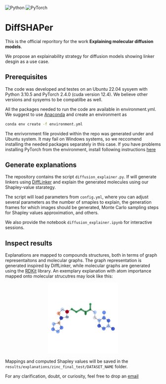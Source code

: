 ![Python](https://img.shields.io/badge/python-3670A0?style=for-the-badge&logo=python&logoColor=ffdd54) ![PyTorch](https://img.shields.io/badge/PyTorch-%23EE4C2C.svg?style=for-the-badge&logo=PyTorch&logoColor=white)

# DiffSHAPer

This is the official reporitory for the work **Explaining molecular diffusion models**.

We propose an explainability strategy for diffusion models showing linker desgin as a use case.

## Prerequisites

The code was developed and testes on an Ubuntu 22.04 sysyem with Python 3.10.5 and PyTorch 2.4.0 (cuda version 12.4). We believe other versions and sysyems to be compatilbe as well.

All the packages needed to run the code are available in environment.yml. We suggest to use [Anaconda](https://www.anaconda.com/download) and create an environment as

```bash
conda env create -f environment.yml
```

The enrivornment file provided within the repo was generated under and Ubuntu system. It may fail on Windows systems, so we reccomend installing the needed packages separately in this case. If you have problems installing PyTorch from the environment, install following instructions [here](https://pytorch.org/get-started/locally/)

## Generate explanations

The repository contains the script ```diffusion_explainer.py```. If will generate linkers using [DiffLinker](https://github.com/igashov/DiffLinker) and explain the generated molecules using our Shapley-value starategy.

The script will load parameters from ```config.yml```, where you can adjust several parameters as the number of smaples to explain, the generation frames for which images should be generated, Monte Carlo sampling steps for Shapley values approximation, and others.

We also provide the notebook ```diffusion_explainer.ipynb``` for interactive sessions.

## Inspect results

Explanations are mapped to compounds structures, both in terms of graph representaitons and molecular graphs. The graph representation is generated inspired by DiffLinker, while molecular graphs are generated using the [RDKit](https://www.rdkit.org/) library. An exemplary explanation with atom importance mapped onto molecular strucutres may look like this:

<p align="center">
  <img src="results/explanations/zinc_final_test/explanations_seed_42/mapping/structures/1/1_0_structure.png" alt="exemplary explanation mappedn onto molecular strucutres" width=45%>
</p>

Mappings and computed Shapley values will be saved in the ```results/explanations/zinc_final_test/DATASET_NAME``` folder.

For any clarification, doubt, or curiosity, feel free to drop an [email](mailto:mastropietro@bit.uni-bonn.de)

